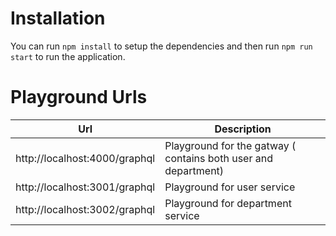 # Installation

You can run `npm install` to setup the dependencies and then run `npm run start` to run the application.

# Playground Urls

| Url                           | Description                                                    |
| ----------------------------- | -------------------------------------------------------------- |
| http://localhost:4000/graphql | Playground for the gatway ( contains both user and department) |
| http://localhost:3001/graphql | Playground for user service                                    |
| http://localhost:3002/graphql | Playground for department service                              |
